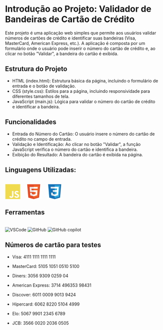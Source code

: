 # Introdução ao Projeto: Validador de Bandeiras de Cartão de Crédito
Este projeto é uma aplicação web simples que permite aos usuários validar números de cartões de crédito e identificar suas bandeiras (Visa, MasterCard, American Express, etc.). A aplicação é composta por um formulário onde o usuário pode inserir o número do cartão de crédito e, ao clicar no botão "Validar", a bandeira do cartão é exibida.

## Estrutura do Projeto
 * HTML (index.html): Estrutura básica da página, incluindo o formulário de entrada e o botão de validação.
  * CSS (style.css): Estilos para a página, incluindo responsividade para diferentes tamanhos de tela.
* JavaScript (main.js): Lógica para validar o número do cartão de crédito e identificar a bandeira.

## Funcionalidades
* Entrada do Número do Cartão: O usuário insere o número do cartão de crédito no campo de entrada.
* Validação e Identificação: Ao clicar no botão "Validar", a função JavaScript verifica o número do cartão e identifica a bandeira.
* Exibição do Resultado: A bandeira do cartão é exibida na página.

## Linguagens Utilizadas:
<div style="display: inline_block"><br>
  <img align="center" alt="Rafa-Js" height="50" width="50" src="https://raw.githubusercontent.com/devicons/devicon/master/icons/javascript/javascript-plain.svg" style="margin-right: 15px;">
  <img align="center" alt="Rafa-HTML" height="50" width="50" src="https://raw.githubusercontent.com/devicons/devicon/master/icons/html5/html5-original.svg" style="margin-right: 15px;">
  <img align="center" alt="Rafa-CSS" height="50" width="50" src="https://raw.githubusercontent.com/devicons/devicon/master/icons/css3/css3-original.svg">
</div>

## Ferramentas
<div style="display: inline_block"><br>
  <img align="center" alt="VSCode" height="50" width="50" src="https://code.visualstudio.com/assets/images/code-stable.png" ;">
  <img align="center" alt="GitHub" height="50" width="50" src="https://github.githubassets.com/images/modules/logos_page/GitHub-Mark.png">
  <img align="center" alt="GitHub copilot" height="50" width="50" src="https://seeklogo.com/images/G/github-copilot-logo-C25AFBDF08-seeklogo.com.png">
  
</div>

## Números de cartão para testes

* Visa: 4111 1111 1111 1111

* MasterCard: 5105 1051 0510 5100

* Diners: 3056 9309 0259 04

* American Express: 3714 496353 98431

* Discover: 6011 0009 9013 9424

* Hipercard: 6062 8220 5104 4999

* Elo: 5067 9901 2345 6789

* JCB: 3566 0020 2036 0505
